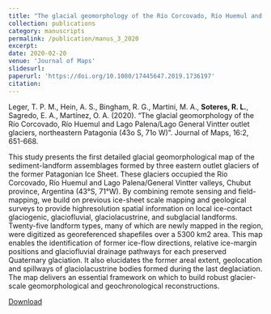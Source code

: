 ```yaml
---
title: "The glacial geomorphology of the Río Corcovado, Río Huemul and Lago Palena/Lago General Vintter outlet glaciers, northeastern Patagonia (43o S, 71o W)"
collection: publications
category: manuscripts
permalink: /publication/manus_3_2020
excerpt:
date: 2020-02-20
venue: 'Journal of Maps'
slidesurl: 
paperurl: 'https://doi.org/10.1080/17445647.2019.1736197'
citation: 
---
```


Leger, T. P. M., Hein, A. S., Bingham, R. G., Martini, M. A., **Soteres, R. L.**, Sagredo, E. A., Martínez, O. A. (2020). “The glacial geomorphology of the Río Corcovado, Río Huemul and Lago Palena/Lago General Vintter outlet glaciers, northeastern Patagonia (43o S, 71o W)”. Journal of Maps, 16:2, 651-668. 

This study presents the first detailed glacial geomorphological map of the sediment-landform
assemblages formed by three eastern outlet glaciers of the former Patagonian Ice Sheet. These
glaciers occupied the Río Corcovado, Río Huemul and Lago Palena/General Vintter valleys,
Chubut province, Argentina (43°S, 71°W). By combining remote sensing and field-mapping,
we build on previous ice-sheet scale mapping and geological surveys to provide highresolution
spatial information on local ice-contact glaciogenic, glaciofluvial, glaciolacustrine,
and subglacial landforms. Twenty-five landform types, many of which are newly mapped in
the region, were digitized as georeferenced shapefiles over a 5300 km2 area. This map
enables the identification of former ice-flow directions, relative ice-margin positions and
glaciofluvial drainage pathways for each preserved Quaternary glaciation. It also elucidates
the former areal extent, geolocation and spillways of glaciolacustrine bodies formed during
the last deglaciation. The map delivers an essential framework on which to build robust
glacier-scale geomorphological and geochronological reconstructions.

[Download](https://doi.org/10.1080/17445647.2019.1736197)
